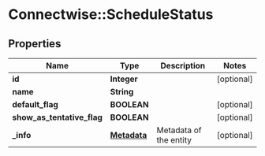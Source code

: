 # Connectwise::ScheduleStatus

## Properties
Name | Type | Description | Notes
------------ | ------------- | ------------- | -------------
**id** | **Integer** |  | [optional] 
**name** | **String** |  | 
**default_flag** | **BOOLEAN** |  | [optional] 
**show_as_tentative_flag** | **BOOLEAN** |  | [optional] 
**_info** | [**Metadata**](Metadata.md) | Metadata of the entity | [optional] 


